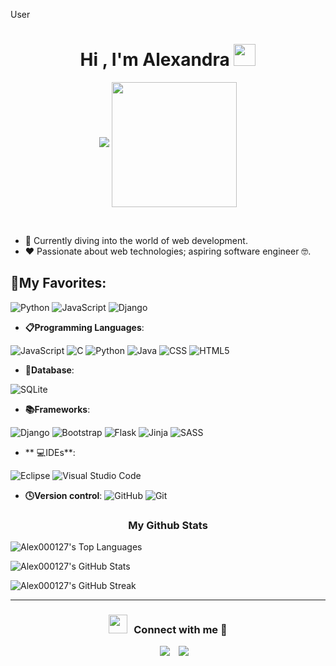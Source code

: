 User

<h1 align="center"><b>Hi , I'm Alexandra </b><img src="https://media.giphy.com/media/hvRJCLFzcasrR4ia7z/giphy.gif" width="35"></h1>

<p align="center">
<a href="https://github.com/DenverCoder1/readme-typing-svg"><img src="https://readme-typing-svg.herokuapp.com?font=Time+New+Roman&color=green&size=25&center=true&vCenter=true&width=600&height=100&lines=HELLO..&hearts;;Computer+Science+Student,;Active+Learner/Researcher,;Love+to+learn+new+stuffs..<3"></a>
<img align='center' src='https://user-images.githubusercontent.com/5713670/87202985-820dcb80-c2b6-11ea-9f56-7ec461c497c3.gif' width='200"'>
	
</p>
<br>


- 🌱 Currently diving into the world of web development.
- ❤️ Passionate about web technologies; aspiring software engineer 🤓.

## 💚My Favorites:

![Python](https://img.shields.io/badge/Python-FFD43B?logo=python&logoColor=blue)
![JavaScript](https://img.shields.io/badge/JavaScript-323330?logo=javascript&logoColor=F7DF1E)
![Django](https://img.shields.io/badge/django-%23092E20.svg?style=for-the-badge&logo=django&logoColor=white)

- **📋Programming Languages**:
  
![JavaScript](https://img.shields.io/badge/JavaScript-323330?logo=javascript&logoColor=F7DF1E)
![C](https://img.shields.io/badge/c-%2300599C.svg?style=for-the-badge&logo=c&logoColor=white)
![Python](https://img.shields.io/badge/Python-FFD43B?logo=python&logoColor=blue)
![Java](https://img.shields.io/badge/Java-FF0000?logo=openjdk&logoColor=white)
![CSS](https://img.shields.io/badge/CSS3-1572B6?logo=css3&logoColor=white) 
![HTML5](https://img.shields.io/badge/html5-%23E34F26.svg?style=for-the-badge&logo=html5&logoColor=white)

- **💾Database**:

![SQLite](https://img.shields.io/badge/sqlite--323330.svg?style=for-the-badge&logo=sqlite&logoColor=white)

- **📚Frameworks**:

![Django](https://img.shields.io/badge/django-%23092E20.svg?style=for-the-badge&logo=django&logoColor=white)
![Bootstrap](https://img.shields.io/badge/bootstrap-%238511FA.svg?style=for-the-badge&logo=bootstrap&logoColor=white)
![Flask](https://img.shields.io/badge/flask-%23000.svg?style=for-the-badge&logo=flask&logoColor=white)
![Jinja](https://img.shields.io/badge/jinja-white.svg?style=for-the-badge&logo=jinja&logoColor=black)
![SASS](https://img.shields.io/badge/SASS-hotpink.svg?style=for-the-badge&logo=SASS&logoColor=white)

- ** 💻IDEs**:

![Eclipse](https://img.shields.io/badge/Eclipse-FE7A16.svg?style=for-the-badge&logo=Eclipse&logoColor=white)
![Visual Studio Code](https://img.shields.io/badge/Visual%20Studio%20Code-0078d7.svg?style=for-the-badge&logo=visual-studio-code&logoColor=white)

- **🕓Version control**:
![GitHub](https://img.shields.io/badge/github-%23121011.svg?style=for-the-badge&logo=github&logoColor=white)
![Git](https://img.shields.io/badge/git-%23F05033.svg?style=for-the-badge&logo=git&logoColor=white)


<h3 align="center">My Github Stats</h3>

<p align="left">
  <img src="https://github-readme-stats.vercel.app/api/top-langs?username=Alex000127&show_icons=true&theme=dark&locale=en&layout=compact" alt="Alex000127's Top Languages" />
</p>

<p align="left">
  <img src="https://github-readme-stats.vercel.app/api?username=Alex000127&show_icons=true&theme=dark&locale=en" alt="Alex000127's GitHub Stats" />
</p>

<p align="left">
  <img src="https://github-readme-streak-stats.herokuapp.com/?user=Alex000127&theme=dark" alt="Alex000127's GitHub Streak" />
</p>

<hr>

<h3 align="center" > <img src="https://media.giphy.com/media/iY8CRBdQXODJSCERIr/giphy.gif" width="30" height="30" style="margin-right: 10px;">Connect with me 🤝 </h3>

<p align="center">

 <div align="center"  class="icons-social" style="margin-left: 10px;">
        <a style="margin-left: 10px;" target="_blank" href="https://github.com/Alex000127">
		<img src="https://img.icons8.com/doodle/40/000000/github--v1.png"></a>
        <a style="margin-left: 10px;" target="_blank" href="https://www.instagram.com/axdxrxsx?igsh=MmUxNjh4bHFtbmpu&utm_source=qr">
			<img src="https://img.icons8.com/doodle/40/000000/instagram-new--v2.png"></a>

</div>

</p>
